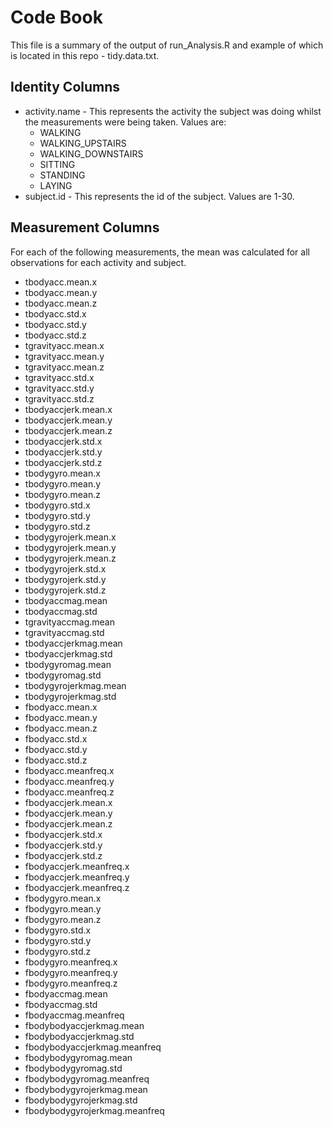 # Code Book

This file is a summary of the output of run_Analysis.R and example of which is located in this repo - tidy.data.txt.

## Identity Columns

* activity.name - This represents the activity the subject was doing whilst the measurements were being taken. Values are:
	* WALKING
	* WALKING_UPSTAIRS
	* WALKING_DOWNSTAIRS
	* SITTING
	* STANDING
	* LAYING
* subject.id - This represents the id of the subject. Values are 1-30.

## Measurement Columns

For each of the following measurements, the mean was calculated for all observations for each activity and subject.

* tbodyacc.mean.x
* tbodyacc.mean.y
* tbodyacc.mean.z
* tbodyacc.std.x
* tbodyacc.std.y
* tbodyacc.std.z
* tgravityacc.mean.x
* tgravityacc.mean.y
* tgravityacc.mean.z
* tgravityacc.std.x
* tgravityacc.std.y
* tgravityacc.std.z
* tbodyaccjerk.mean.x
* tbodyaccjerk.mean.y
* tbodyaccjerk.mean.z
* tbodyaccjerk.std.x
* tbodyaccjerk.std.y
* tbodyaccjerk.std.z
* tbodygyro.mean.x
* tbodygyro.mean.y
* tbodygyro.mean.z
* tbodygyro.std.x
* tbodygyro.std.y
* tbodygyro.std.z
* tbodygyrojerk.mean.x
* tbodygyrojerk.mean.y
* tbodygyrojerk.mean.z
* tbodygyrojerk.std.x
* tbodygyrojerk.std.y
* tbodygyrojerk.std.z
* tbodyaccmag.mean
* tbodyaccmag.std
* tgravityaccmag.mean
* tgravityaccmag.std
* tbodyaccjerkmag.mean
* tbodyaccjerkmag.std
* tbodygyromag.mean
* tbodygyromag.std
* tbodygyrojerkmag.mean
* tbodygyrojerkmag.std
* fbodyacc.mean.x
* fbodyacc.mean.y
* fbodyacc.mean.z
* fbodyacc.std.x
* fbodyacc.std.y
* fbodyacc.std.z
* fbodyacc.meanfreq.x
* fbodyacc.meanfreq.y
* fbodyacc.meanfreq.z
* fbodyaccjerk.mean.x
* fbodyaccjerk.mean.y
* fbodyaccjerk.mean.z
* fbodyaccjerk.std.x
* fbodyaccjerk.std.y
* fbodyaccjerk.std.z
* fbodyaccjerk.meanfreq.x
* fbodyaccjerk.meanfreq.y
* fbodyaccjerk.meanfreq.z
* fbodygyro.mean.x
* fbodygyro.mean.y
* fbodygyro.mean.z
* fbodygyro.std.x
* fbodygyro.std.y
* fbodygyro.std.z
* fbodygyro.meanfreq.x
* fbodygyro.meanfreq.y
* fbodygyro.meanfreq.z
* fbodyaccmag.mean
* fbodyaccmag.std
* fbodyaccmag.meanfreq
* fbodybodyaccjerkmag.mean
* fbodybodyaccjerkmag.std
* fbodybodyaccjerkmag.meanfreq 
* fbodybodygyromag.mean
* fbodybodygyromag.std
* fbodybodygyromag.meanfreq
* fbodybodygyrojerkmag.mean
* fbodybodygyrojerkmag.std
* fbodybodygyrojerkmag.meanfreq
